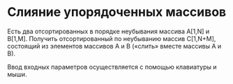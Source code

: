 # Слияние упорядоченных массивов
Есть два отсортированных в порядке неубывания массива A[1,N] и B[1,M]. Получить отсортированный по неубыванию массив C[1,N+M], состоящий из элементов массивов A и B («слить» вместе массивы A и B).

Ввод входных параметров осуществляется с помощью клавиатуры и мыши.
